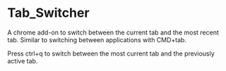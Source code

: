 # Tab_Switcher

A chrome add-on to switch between the current tab and the most recent tab. Similar to switching between applications with CMD+tab.

Press ctrl+q to switch between the most current tab and the previously active tab.
